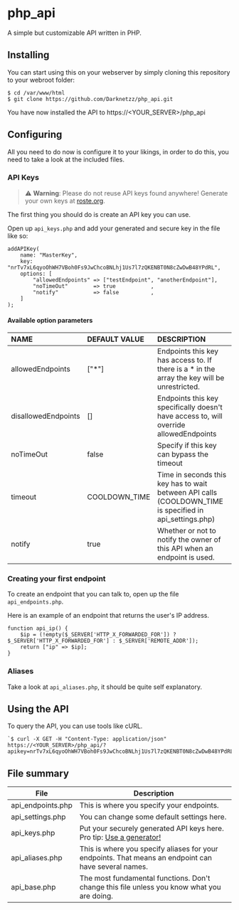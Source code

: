 # php_api
A simple but customizable API written in PHP.

## Installing

You can start using this on your webserver by simply cloning this repository to your webroot folder:
```
$ cd /var/www/html
$ git clone https://github.com/Darknetzz/php_api.git
```

You have now installed the API to https://<YOUR_SERVER>/php_api

## Configuring

All you need to do now is configure it to your likings, in order to do this, you need to take a look at the included files.

### API Keys

> :warning: **Warning**: Please do not reuse API keys found anywhere! Generate your own keys at [roste.org](https://roste.org/rand/#rsgen).

The first thing you should do is create an API key you can use.

Open up `api_keys.php` and add your generated and secure key in the file like so:
````
addAPIKey(
    name: "MasterKey",
    key: "nrTv7xL6qyoOhWH7VBoh0Fs9JwChcoBNLhj1Us7l7zQKENBT0N8cZwDwB48YPdRL",
    options: [
        "allowedEndpoints" => ["testEndpoint", "anotherEndpoint"], 
        "noTimeOut"        => true           , 
        "notify"           => false          , 
    ]
);
````

#### Available option parameters
| NAME                | DEFAULT VALUE | DESCRIPTION                                                                                             |
| :------------------ | :------------ | :------------------------------------------------------------------------------------------------------ |
| allowedEndpoints    | ["*"]         | Endpoints this key has access to. If there is a * in the array the key will be unrestricted.            |
| disallowedEndpoints | []            | Endpoints this key specifically doesn't have access to, will override allowedEndpoints                  |
| noTimeOut           | false         | Specify if this key can bypass the timeout                                                              |
| timeout             | COOLDOWN_TIME | Time in seconds this key has to wait between API calls (COOLDOWN_TIME is specified in api_settings.php) |
| notify              | true          | Whether or not to notify the owner of this API when an endpoint is used.                                |

### Creating your first endpoint
To create an endpoint that you can talk to, open up the file `api_endpoints.php`.

Here is an example of an endpoint that returns the user's IP address.
````
function api_ip() {
    $ip = (!empty($_SERVER['HTTP_X_FORWARDED_FOR']) ? $_SERVER['HTTP_X_FORWARDED_FOR'] : $_SERVER['REMOTE_ADDR']);
    return ["ip" => $ip];
}
````

### Aliases
Take a look at `api_aliases.php`, it should be quite self explanatory.

## Using the API
To query the API, you can use tools like cURL.

````
`$ curl -X GET -H "Content-Type: application/json" https://<YOUR_SERVER>/php_api/?apikey=nrTv7xL6qyoOhWH7VBoh0Fs9JwChcoBNLhj1Us7l7zQKENBT0N8cZwDwB48YPdRL&endpoint=ip
````

## File summary
| File | Description |
| --- | --- |
| api_endpoints.php | This is where you specify your endpoints. |
| api_settings.php  | You can change some default settings here.|
| api_keys.php      | Put your securely generated API keys here. Pro tip: [Use a generator!](https://server.roste.org/rand/#rsgen) |
| api_aliases.php   | This is where you specify aliases for your endpoints. That means an endpoint can have several names. |
| api_base.php      | The most fundamental functions. Don't change this file unless you know what you are doing. |
